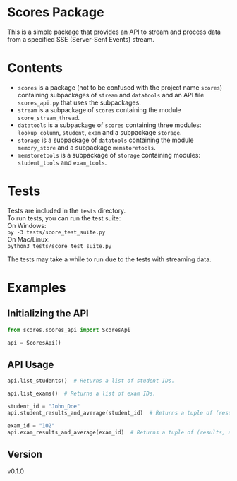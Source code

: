# Scores Package
This is a simple package that provides an API to stream and process data from a specified SSE (Server-Sent Events) stream.

# Contents
* `scores` is a package (not to be confused with the project name `scores`) containing subpackages of `stream` and `datatools` and an API file `scores_api.py` that uses the subpackages.
* `stream` is a subpackage of `scores` containing the module `score_stream_thread`. 
* `datatools` is a subpackage of `scores` containing three modules: `lookup_column`, `student`, `exam` and a subpackage `storage`.
* `storage` is a subpackage of `datatools` containing the module `memory_store` and a subpackage `memstoretools`.
* `memstoretools` is a subpackage of `storage` containing modules: `student_tools` and `exam_tools`.

# Tests
Tests are included in the `tests` directory.  
To run tests, you can run the test suite:  
On Windows:  
`py -3 tests/score_test_suite.py`  
On Mac/Linux:  
`python3 tests/score_test_suite.py`  
  
The tests may take a while to run due to the tests with streaming data.  

# Examples
## Initializing the API
```python
from scores.scores_api import ScoresApi

api = ScoresApi()

```

## API Usage
```python
api.list_students()  # Returns a list of student IDs.

api.list_exams()  # Returns a list of exam IDs.

student_id = "John_Doe"
api.student_results_and_average(student_id)  # Returns a tuple of (results, average)

exam_id = "102"
api.exam_results_and_average(exam_id)  # Returns a tuple of (results, average)
```

## Version
v0.1.0